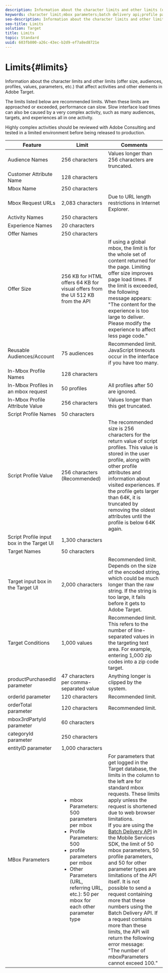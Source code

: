 ```yaml
---
description: Information about the character limits and other limits (offer size, audiences, profiles, values, parameters, etc.) that affect activities and other elements in Adobe Target.
keywords: character limit;mbox parameters;batch delivery api;profile parameters;limits;built in profiles;maximum;limit;constraint;character;best practice;orderid;orderTotal;mbox3rdPartyID;category;categoryID
seo-description: Information about the character limits and other limits (offer size, audiences, profiles, values, parameters, etc.) that affect activities and other elements in Adobe Target.
seo-title: Limits
solution: Target
title: Limits
topic: Standard
uuid: 603fb800-a26c-43ec-b2d9-ef7a8ed8721e
---
```


# Limits{#limits}

Information about the character limits and other limits (offer size, audiences, profiles, values, parameters, etc.) that affect activities and other elements in Adobe Target.

 The limits listed below are recommended limits. When these limits are approached or exceeded, performance can slow. Slow interface load times can also be caused by a very complex activity, such as many audiences, targets, and experiences all in one activity. 
 
 Highly complex activities should be reviewed with Adobe Consulting and tested in a limited environment before being released to production.

| Feature | Limit | Comments |
|--- |--- |--- |
|Audience Names|256 characters|Values longer than 256 characters are truncated.|
|Customer Attribute Name|128 characters||
|Mbox Name|250 characters||
|Mbox Request URLs|2,083 characters|Due to URL length restrictions in Internet Explorer.|
|Activity Names|250 characters||
|Experience Names|20 characters||
|Offer Names|250 characters||
|Offer Size|256 KB for HTML offers  64 KB for visual offers from the UI  512 KB from the API|If using a global mbox, the limit is for the whole set of content returned for the page. Limiting offer size improves page load times. If the limit is exceeded, the following message appears:<br>"The content for the experience is too large to deliver. Please modify the experience to affect less page code."|
|Reusable Audiences/Account|75 audiences|Recommended limit. JavaScript timeouts occur in the interface if you have too many.|
|In-Mbox Profile Names|128 characters||
|In-Mbox Profiles in an mbox request|50 profiles|All profiles after 50 are ignored.|
|In-Mbox Profile Attribute Value|256 characters|Values longer than this get truncated.|
|Script Profile Names|50 characters||
|Script Profile Value|256 characters (Recommended)|The recommended size is 256 characters for the return value of script profiles. This value is stored in the user profile, along with other profile attributes and information about visited experiences. If the profile gets larger than 64K, it is truncated by removing the oldest attributes until the profile is below 64K again.|
|Script Profile input box in the Target UI|1,300 characters||
|Target Names|50 characters||
|Target input box in the Target UI|2,000 characters|Recommended limit. Depends on the size of the encoded string, which could be much longer than the raw string. If the string is too large, it fails before it gets to Adobe Target.|
|Target Conditions|1,000 values|Recommended limit. This refers to the number of line-separated values in the targeting text area. For example, entering 1,000 zip codes into a zip code target.|
|productPurchasedId parameter|47 characters per comma-separated value|Anything longer is clipped by the system.|
|orderId parameter|120 characters|Recommended limit.|
|orderTotal parameter|120 characters|Recommended limit.|
|mbox3rdPartyId parameter|60 characters||
|categoryId parameter|250 characters||
|entityID parameter|1,000 characters||
|MBox Parameters|<ul><li>mbox Parameters: 500 parameters per mbox</li><li>Profile Parameters: 500</li><li>profile parameters per mbox</li><li>Other Parameters (URL, referring URL, etc.): 50 per mbox for each other parameter type</li></ul>|For parameters that get logged in the Target database, the limits in the column to the left are for standard mbox requests. These limits apply unless the request is shortened due to web browser limitations.<br>If you are using the [Batch Delivery API](https://developers.adobetarget.com/api/#server-side-batch-delivery) in the Mobile Services SDK, the limit of 50 mbox parameters, 50 profile parameters, and 50 for other parameter types are limitations of the API itself. It is not possible to send a request containing more that these numbers using the Batch Delivery API. If a request contains more than these limits, the API will return the following error message:<br>"The number of mboxParameters cannot exceed 100."|